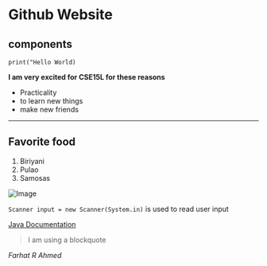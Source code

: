 # Github Website 

## components

```
print("Hello World)
```

__I am very excited for CSE15L for these reasons__

* Practicality
* to learn new things
* make new friends

---

## Favorite food

1. Biriyani
2. Pulao
3. Samosas

![Image](https://food.fnr.sndimg.com/content/dam/images/food/fullset/2021/12/09/0/DV3501_samosa-curry-fried-chicken-salt-lake-city-2_s4x3.jpg.rend.hgtvcom.616.462.suffix/1639061347834.jpeg)

`Scanner input = new Scanner(System.in)` is used to read user input



[Java Documentation](https://docs.oracle.com/en/java/)

> I am using a blockquote


*Farhat R Ahmed*
